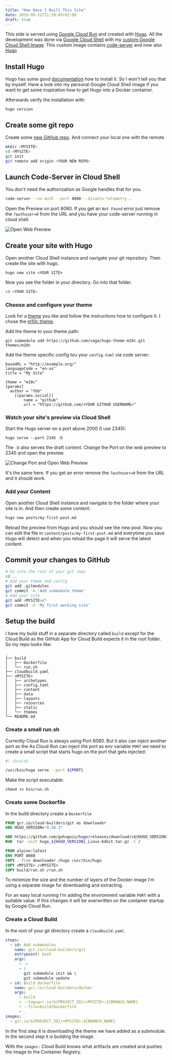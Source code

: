 ```yaml
---
title: "How Have I Built This Site"
date: 2019-09-21T11:29:45+02:00
draft: true
---
```


This side is served using [Google Cloud Run](https://cloud.google.com/run/) and created with [Hugo](https://gohugo.io/).
All the development was done via [Google Cloud Shell](https://cloud.google.com/shell/) with my [custom Google Cloud Shell Image](https://github.com/gleichda/cloud-shell).
This custom image contains [code-server](https://github.com/cdr/code-server) and now also [Hugo](https://github.com/gohugoio/hugo)

## Install Hugo

Hugo has some good [documentation](https://gohugo.io/getting-started/installing/) how to install it. 
So I won't tell you that by myself.
Have a look into my personal Google Cloud Shell image if you want to get some inspiration how to get Hugo into a Docker container.

Afterwards verify the installation with:
```
hugo version
```

## Create some git repo

Create some [new GitHub repo](https://github.com/new). 
And connect your local one with the remote.

```bash
mkdir <MYSITE>
cd <MYSITE>
git init
git remote add origin <YOUR NEW REPO>
```

## Launch Code-Server in Cloud Shell

You don't need the authorization as Google handles that for you.

```bash
code-server --no-auth --port 8080 --disable-telemetry .
```

Open the Preview on port 8080. If you get an `Not Found` error just remove the `?authuser=0` from the URL and you have your code-server running in cloud shell.

![Open Web Preview](/img/cloud-shell-preview.png)

## Create your site with Hugo

Open another Cloud Shell instance and navigate your git repository.
Then create the site with hugo.

```
hugo new site <YOUR SITE>
```

Now you see the <YOUR SITE> folder in your directory.
Go into that folder.

```bash
cd <YOUR SITE>
```

### Choose and configure your theme

Look for a [theme](https://themes.gohugo.io/) you like and follow the instructions how to configure it.
I chose the [m10c theme](https://github.com/vaga/hugo-theme-m10c).

Add the theme to your theme path:

```
git submodule add https://github.com/vaga/hugo-theme-m10c.git themes/m10c
```

Add the theme specific config tou your `config.toml` via code server:

```
baseURL = "http://example.org/"
languageCode = "en-us"
title = "My Site"

theme = "m10c"
[params]
  author = "YOU"
    [[params.social]]
        name = "github"
        url = "https://github.com/<YOUR GITHUB USERNAME>"
```

### Watch your site's preview via Cloud Shell

Start the Hugo server on a port above 2000 (I use 2345):

```
hugo serve --port 2345 -D
```

The `-D` also serves the draft content.
Change the Port on the web preview to 2345 and open the preview.

![Change Port and Open Web Preview](/img/cloud-shell-preview.png)

It's the same here. If you get an error remove the `?authuser=0` from the URL and it should work.

### Add your Content

Open another Cloud Shell instance and navigate to the folder where your site is in.
And then create some content:

```bash
hugo new posts/my-first-post.md
```

Reload the preview from Hugo and you should see the new post.
Now you can edit the file in `content/posts/my-first-post.md` and everytime you save Hugo will detect
and when you reload the page it will serve the latest content.

## Commit your changes to GitHub

```bash
# Go into the root of your git repo
cd .. 
# Add your theme and config
git add .gitmodules
git commit -m 'Add submodule theme'
# Add your site
git add <MYSITE>/*
git commit -m 'My first working site'
```

## Setup the build

I have my build stuff in a separate directory called `build` except for the Cloud Build as the GitHub App for Cloud Build expects it in the root folder.
So my repo looks like:
```
.
├── build
│   ├── Dockerfile
│   └── run.sh
├── cloudbuild.yaml
├── <MYSITE>
│   ├── archetypes
│   ├── config.toml
│   ├── content
│   ├── data
│   ├── layouts
│   ├── resources
│   ├── static
│   └── themes
└── README.md
```

### Create a small run.sh

Currently Cloud Run is always using Port 8080. But it also can inject another port as the
As Cloud Run can inject the port as env variable `PORT` we need to create a small script that starts hugo on the port that gets injected:

```bash
#! /bin/sh

/usr/bin/hugo serve --port ${PORT}
```

Make the script executable:

```
chmod +x bin/run.sh
```

### Create some Dockerfile

In the build directory create a `Dockerfile`

```Dockerfile
FROM gcr.io/cloud-builders/git as downloader
ARG HUGO_VERSION="0.58.3"

ADD https://github.com/gohugoio/hugo/releases/download/v${HUGO_VERSION}/hugo_${HUGO_VERSION}_Linux-64bit.tar.gz /
RUN  tar -xvzf hugo_${HUGO_VERSION}_Linux-64bit.tar.gz -C /

FROM alpine:latest
ENV PORT 8080
COPY --from downloader /hugo /usr/bin/hugo
COPY <MYSITE> /<MYSITE>
COPY build/run.sh /run.sh
```

To minimize the size and the number of layers of the Docker image I'm using a separate image for downloading and extracting.

For an easy local running I'm adding the environment variable `PORT` with a suitable value.
If this changes it will be overwritten on the container startup by Google Cloud Run.

### Create a Cloud Build

In the root of your git directory create a `cloudbuild.yaml`.

```yaml
steps:
  - id: Add submodules
    name: gcr.io/cloud-builders/git
    entrypoint: bash
    args:
      - -c
      - |
        git submodule init && \
        git submodule update
  - id: Build dockerfile
    name: gcr.io/cloud-builders/docker
    args:
      - build
      - --tag=gcr.io/${PROJECT_ID}/<MYSITE>:${BRANCH_NAME}
      - --file=build/Dockerfile
      - .
images:
  - gcr.io/${PROJECT_ID}/<MYSITE>:${BRANCH_NAME}
```

In the first step it is downloading the theme we have added as a submodule.
In the second step it is building the image.

With the `images:` Cloud Build knows what artifacts are created and pushes the Image to the Container Registry.